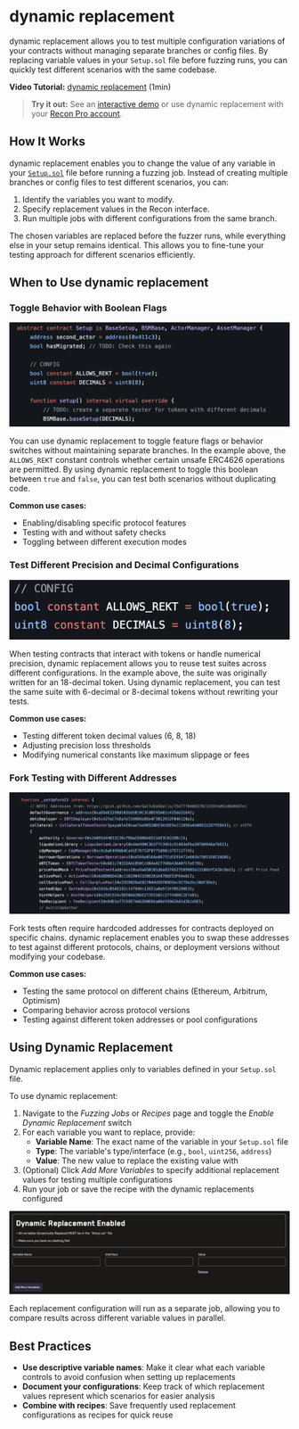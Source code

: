 # dynamic replacement

dynamic replacement allows you to test multiple configuration variations of your contracts without managing separate branches or config files. By replacing variable values in your `Setup.sol` file before fuzzing runs, you can quickly test different scenarios with the same codebase.

**Video Tutorial:** [dynamic replacement](https://www.youtube.com/watch?v=fk-xl0FkhDw) (1min)

> **Try it out:** See an [interactive demo](https://getrecon.xyz/dynamic-replacement-demo) or use dynamic replacement with your [Recon Pro account](https://getrecon.xyz/dashboard/dynamic-replacement).

## How It Works

dynamic replacement enables you to change the value of any variable in your [`Setup.sol`](../writing_invariant_tests/chimera_framework.md#setup) file before running a fuzzing job. Instead of creating multiple branches or config files to test different scenarios, you can:

1. Identify the variables you want to modify.
2. Specify replacement values in the Recon interface.
3. Run multiple jobs with different configurations from the same branch.

The chosen variables are replaced before the fuzzer runs, while everything else in your setup remains identical. This allows you to fine-tune your testing approach for different scenarios efficiently.

## When to Use dynamic replacement

### Toggle Behavior with Boolean Flags

![dynamic replacement Constant](../images/using_recon/dynamic_replacement_constant.png)

You can use dynamic replacement to toggle feature flags or behavior switches without maintaining separate branches. In the example above, the `ALLOWS_REKT` constant controls whether certain unsafe ERC4626 operations are permitted. By using dynamic replacement to toggle this boolean between `true` and `false`, you can test both scenarios without duplicating code.

**Common use cases:**
- Enabling/disabling specific protocol features
- Testing with and without safety checks
- Toggling between different execution modes

### Test Different Precision and Decimal Configurations

![Token Replacement](../images/using_recon/dynamic_replacement_token.png)

When testing contracts that interact with tokens or handle numerical precision, dynamic replacement allows you to reuse test suites across different configurations. In the example above, the suite was originally written for an 18-decimal token. Using dynamic replacement, you can test the same suite with 6-decimal or 8-decimal tokens without rewriting your tests.

**Common use cases:**
- Testing different token decimal values (6, 8, 18)
- Adjusting precision loss thresholds
- Modifying numerical constants like maximum slippage or fees

### Fork Testing with Different Addresses

![dynamic replacement Addresses](../images/using_recon/dynamic_replacement_addresses.png)

Fork tests often require hardcoded addresses for contracts deployed on specific chains. dynamic replacement enables you to swap these addresses to test against different protocols, chains, or deployment versions without modifying your codebase.

**Common use cases:**
- Testing the same protocol on different chains (Ethereum, Arbitrum, Optimism)
- Comparing behavior across protocol versions
- Testing against different token addresses or pool configurations

## Using Dynamic Replacement

Dynamic replacement applies only to variables defined in your `Setup.sol` file.

To use dynamic replacement:

1. Navigate to the _Fuzzing Jobs_ or _Recipes_ page and toggle the _Enable Dynamic Replacement_ switch
2. For each variable you want to replace, provide:
   - **Variable Name**: The exact name of the variable in your `Setup.sol` file
   - **Type**: The variable's type/interface (e.g., `bool`, `uint256`, `address`)
   - **Value**: The new value to replace the existing value with
3. (Optional) Click _Add More Variables_ to specify additional replacement values for testing multiple configurations
4. Run your job or save the recipe with the dynamic replacements configured

![dynamic replacement Field](../images/using_recon/dynamic_replacement.png)

Each replacement configuration will run as a separate job, allowing you to compare results across different variable values in parallel.

## Best Practices

- **Use descriptive variable names**: Make it clear what each variable controls to avoid confusion when setting up replacements
- **Document your configurations**: Keep track of which replacement values represent which scenarios for easier analysis
- **Combine with recipes**: Save frequently used replacement configurations as recipes for quick reuse
